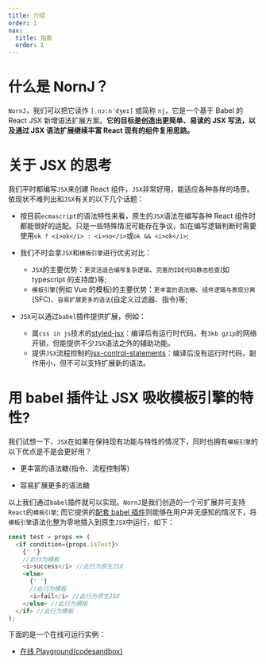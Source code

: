 ```yaml
---
title: 介绍
order: 1
nav:
  title: 指南
  order: 1
---
```


# 什么是 NornJ？

`NornJ`，我们可以把它读作 `[ˌnɔ:nˈdʒeɪ]` 或简称 `nj`，它是一个基于 Babel 的 React JSX 新增语法扩展方案。**它的目标是创造出更简单、易读的 JSX 写法，以及通过 JSX 语法扩展继续丰富 React 现有的组件复用思路。**

# 关于 JSX 的思考

我们平时都编写`JSX`来创建 React 组件，`JSX`非常好用，能适应各种各样的场景。依现状不难列出和`JSX`有关的以下几个话题：

- 按目前`ecmascript`的语法特性来看，原生的`JSX`语法在编写各种 React 组件时都能很好的适配。只是一些特殊情况可能存在争议，如在编写逻辑判断时需要使用`ok ? <i>ok</i> : <i>no</i>`或`ok && <i>ok</i>`;

- 我们不时会拿`JSX`和`模板引擎`进行优劣对比：

  - `JSX`的主要优势：`更灵活适合编写复杂逻辑`、`完善的IDE代码静态检查`(如 typescript 的支持度)等;
  - `模板引擎`(例如 Vue 的模板)的主要优势：`更丰富的语法糖`、`组件逻辑与表现分离`(SFC)、`容易扩展更多的语法`(自定义过滤器、指令)等;

* `JSX`可以通过`babel`插件提供扩展，例如：

  - 属`css in js`技术的[styled-jsx](https://github.com/zeit/styled-jsx)：编译后有运行时代码，有`3kb gzip`的网络开销，但能提供不少`JSX`语法之外的辅助功能。
  - 提供`JSX`流程控制的[jsx-control-statements](https://github.com/AlexGilleran/jsx-control-statements)：编译后没有运行时代码，副作用小，但不可以支持扩展新的语法。

# 用 babel 插件让 JSX 吸收模板引擎的特性?

我们试想一下，`JSX`在如果在保持现有功能与特性的情况下，同时也拥有`模板引擎`的以下优点是不是会更好用？

- 更丰富的语法糖(指令、流程控制等)

- 容易扩展更多的语法糖

以上我们通过`babel`插件就可以实现。`NornJ`是我们创造的一个可扩展并可支持`React`的`模板引擎`; 而它提供的[配套 babel 插件](https://github.com/joe-sky/nornj/blob/master/packages/babel-plugin-nornj-in-jsx/README.md)则能够在用户并无感知的情况下，将`模板引擎`语法化整为零地插入到原生`JSX`中运行，如下：

```js
const test = props => (
  <if condition={props.isTest}>
    {' '}
    //此行为模板
    <i>success</i> //此行为原生JSX
    <else>
      {' '}
      //此行为模板
      <i>fail</i> //此行为原生JSX
    </else> //此行为模板
  </if> //此行为模板
);
```

下面的是一个在线可运行实例：

- [在线 Playground(codesandbox)](https://codesandbox.io/s/z2nj54r3wx)

<!-- # NornJ有哪些主要的语法糖

# 这些语法糖是如何工作的

# 扩展新的语法糖

# NornJ其实是个完整的模板引擎 -->
